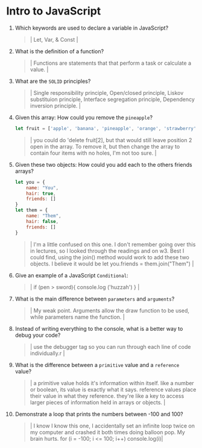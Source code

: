 # Intro to JavaScript
01. Which keywords are used to declare a variable in JavaScript?

    > | Let, Var, & Const |

02. What is the definition of a function?

    > | Functions are statements that that perform a task or calculate a value. |

03. What are the `SOLID` principles?

    > | Single responsibility principle, Open/closed principle, Liskov substituion principle, Interface segregation principle, Dependency inversion principle.  |

04. Given this array: How could you remove the `pineapple`?

    ```js
    let fruit = ['apple', 'banana', 'pineapple', 'orange', 'strawberry']
    ```

    > | you could do 'delete fruit[2], but that would still leave position 2 open in the array. To remove it, but then change the array to contain four items with no holes, I'm not too sure. |

05. Given these two objects: How could you add each to the others friends arrays?

    ```js
    let you = {
        name: "You",
        hair: true,
        friends: []
    }
    let them = {
        name: "Them",
        hair: false,
        friends: []
    }
    ```

    > | I'm a little confused on this one. I don't remember going over this in lectures, so I looked through the readings and on w3. Best I could find, using the join() method would work to add these two objects. I believe it would be let you.friends = them.join("Them") |

06. Give an example of a JavaScript `Conditional`:

    > | if (pen > sword){
        console.log ('huzzah')
    } |

07. What is the main difference between `parameters` and `arguments`?

    > | My weak point. Arguments allow the draw function to be used, while parameters name the function. |

08. Instead of writing everything to the console, what is a better way to debug your code?

    > | use the debugger tag so you can run through each line of code individually.r |

09. What is the difference between a `primitive` value and a `reference` value?

    > | a primitive value holds it's information within itself. like a number or boolean, its value is exactly what it says. reference values place their value in what they reference. they're like a key to access larger pieces of information held in arrays or objects. |

10. Demonstrate a loop that prints the numbers between -100 and 100?

    > | I know I know this one, I accidentally set an infinite loop twice on my computer and crashed it both times doing balloon pop. My brain hurts. 
    for (i = -100; i <= 100; i++)
        console.log(i)|
